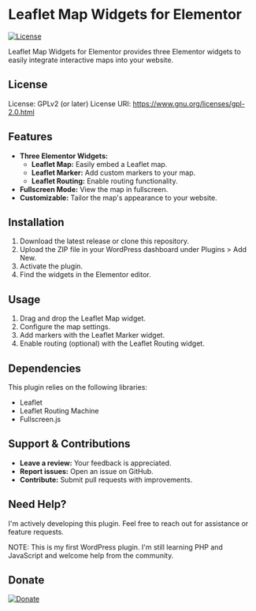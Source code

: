 # Leaflet Map Widgets for Elementor

[![License](https://img.shields.io/badge/license-GPLv2%2B-blue.svg)](https://www.gnu.org/licenses/gpl-2.0.html)

Leaflet Map Widgets for Elementor provides three Elementor widgets to easily integrate interactive maps into your website.

## License

License: GPLv2 (or later)
License URI: https://www.gnu.org/licenses/gpl-2.0.html

## Features

* **Three Elementor Widgets:**
    * **Leaflet Map:** Easily embed a Leaflet map.
    * **Leaflet Marker:** Add custom markers to your map.
    * **Leaflet Routing:** Enable routing functionality.
* **Fullscreen Mode:** View the map in fullscreen.
* **Customizable:** Tailor the map's appearance to your website.

## Installation

1. Download the latest release or clone this repository.
2. Upload the ZIP file in your WordPress dashboard under Plugins > Add New.
3. Activate the plugin.
4. Find the widgets in the Elementor editor.

## Usage

1. Drag and drop the Leaflet Map widget.
2. Configure the map settings.
3. Add markers with the Leaflet Marker widget.
4. Enable routing (optional) with the Leaflet Routing widget.

## Dependencies

This plugin relies on the following libraries:

* Leaflet
* Leaflet Routing Machine
* Fullscreen.js

## Support & Contributions

* **Leave a review:** Your feedback is appreciated.
* **Report issues:** Open an issue on GitHub.
* **Contribute:** Submit pull requests with improvements.

## Need Help?

I'm actively developing this plugin. Feel free to reach out for assistance or feature requests.

NOTE: This is my first WordPress plugin. I'm still learning PHP and JavaScript and welcome help from the community.

## Donate

[![Donate](https://www.paypalobjects.com/en_US/i/btn/btn_donateCC_LG.gif)](https://www.paypal.com/donate/?hosted_button_id=4VE33B9W75L4S)